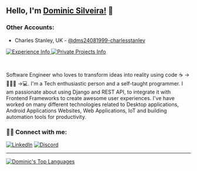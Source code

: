 ## Hello, I'm [Dominic Silveira!](https://dominic-silveira.web.app) 👋

### Other Accounts:
- Charles Stanley, UK - [@dms24081999-charlesstanley](https://github.com/dms24081999-charlesstanley)

<p align="left"> 
  <!--<img src="https://komarev.com/ghpvc/?username=dominic-m-silveira&label=Views&color=blue&style=plastic" alt="dominic-m-silveira" /> -->
  <a href="https://www.linkedin.com/in/dominic-silveira/details/experience/">
    <img src="https://img.shields.io/badge/-Experience-red?style=flat-square&logo=linkedin&logoColor=white" alt="Experience Info" />
  </a>
  <a href="https://www.linkedin.com/in/dominic-silveira/details/projects">
    <img src="https://img.shields.io/badge/-Private%20Projects-%237289DA?style=flat-square&logo=linkedin&logoColor=white" alt="Private Projects Info" />
  </a>
</p>

<br/>

Software Engineer who loves to transform ideas into reality using code ☕ -> 👨🏻‍💻 ->💻. I'm a Tech enthusiastic person and a self-taught programmer. I am passionate about using Django and REST API, to integrate it with Frontend Frameworks to create awesome user experiences. I've have worked on many different technologies related to Desktop applications, Android Applications Websites, Web Applications, IoT and building automation tools for productivity.

### 🙋‍♂️ Connect with me:

<p align="left">
  <a href="https://www.linkedin.com/in/dominic-m-silveira"><img alt="LinkedIn" title="LinkedIn" src="https://img.shields.io/badge/-LinkedIn-blue?style=for-the-badge&logo=linkedin&logoColor=white"/></a>
  <a href="https://discord.com/users/392889048919834624"><img alt="Discord" title="Discord" src="https://img.shields.io/badge/ghostlead1999-Discord-%237289DA?style=for-the-badge&logo=discord&logoColor=white"/></a>
</p>

<!--<br/>
<p align="left">
  <a href="https://linkedin.com/in/dominic-m-silveira"><img alt="HackerRank" title="HackerRank" src="https://img.shields.io/badge/-HackerRank-green?style=for-the-badge&logo=hackerrank&logoColor=white"/></a>
  <a href="https://dominicsilveira.page.link/leetcode"><img alt="LeetCode" title="LeetCode" src="https://img.shields.io/badge/-LeetCode-lightgrey?style=for-the-badge&logo=leetcode&logoColor=white"/></a>
</p> -->

---
<!--
<a href="https://github.com/dominic-m-silveira">
 <img align="center" src="https://github-readme-stats.vercel.app/api?username=dominic-m-silveira&show_icons=true&title_color=2f80ed&icon_color=bb2acf&text_color=daf7dc&bg_color=151515" alt="Dominic's Github Stats"/>
</a>
 -->
<a href="https://github.com/dominic-m-silveira">
  <img align="center" src="https://github-readme-stats.vercel.app/api/top-langs/?username=dominic-m-silveira&layout=compact&theme=dark&hide_langs_below=1" alt="Dominic's Top Languages"/>
</a>



<!--
**dms24081999/dms24081999** is a ✨ _special_ ✨ repository because its `README.md` (this file) appears on your GitHub profile.

Here are some ideas to get you started:

- 🔭 I’m currently working on ...
- 🌱 I’m currently learning ...
- 👯 I’m looking to collaborate on ...
- 🤔 I’m looking for help with ...
- 💬 Ask me about ...
- 📫 How to reach me: ...
- 😄 Pronouns: ...
- ⚡ Fun fact: ...
-->
